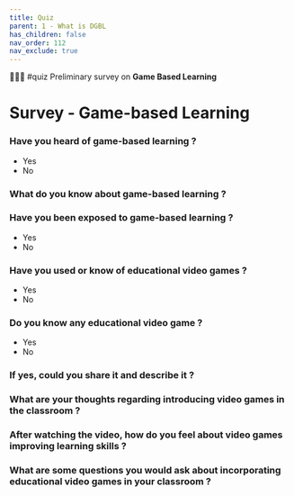 ```yaml
---
title: Quiz
parent: 1 - What is DGBL
has_children: false
nav_order: 112
nav_exclude: true
---
```

🧑🏻‍🎓 #quiz Preliminary survey on **Game Based Learning**

# Survey - Game-based Learning

### Have you heard of game-based learning ?
- Yes
- No

### What do you know about game-based learning ?


### Have you been exposed to game-based learning ?
- Yes
- No

### Have you used or know of educational video games ?
- Yes
- No

### Do you know any educational video game ?
- Yes
- No

### If yes, could you share it and describe it ?

### What are your thoughts regarding introducing video games in the classroom ?

### After watching the video, how do you feel about video games improving learning skills ?

### What are some questions you would ask about incorporating educational video games in your classroom ?

